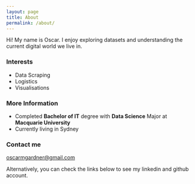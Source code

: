 ```yaml
---
layout: page
title: About
permalink: /about/
---
```


Hi! My name is Oscar.
I enjoy exploring datasets and understanding the current digital world we live in.

### Interests

- Data Scraping
- Logistics
- Visualisations

### More Information

- Completed **Bachelor of IT** degree with **Data Science** Major at **Macquarie University**
- Currently living in Sydney


### Contact me
oscarmgardner@gmail.com

Alternatively, you can check the links below to see my linkedin and github account.
